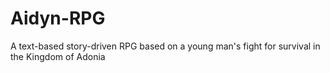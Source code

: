 # Aidyn-RPG
A text-based story-driven RPG based on a young man's fight for survival in the Kingdom of Adonia
